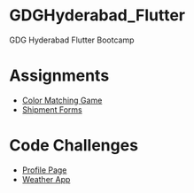 # GDGHyderabad_Flutter

GDG Hyderabad Flutter Bootcamp

# Assignments

- [Color Matching Game](./color_matching)
- [Shipment Forms](./shippment_form)

# Code Challenges

- [Profile Page](./profile_page)
- [Weather App](./weather_app)
